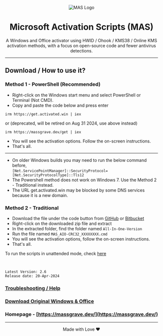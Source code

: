 <p align="center"><img src="https://massgrave.dev/img/logo_small.png" alt="MAS Logo"></p>

<h1 align="center">Microsoft  Activation  Scripts (MAS)</h1>

<p align="center">A Windows and Office activator using HWID / Ohook / KMS38 / Online KMS activation methods, with a focus on open-source code and fewer antivirus detections.</p>


<hr>

## Download / How to use it?

### Method 1 - PowerShell (Recommended)

-   Right-click on the Windows start menu and select PowerShell or Terminal (Not CMD).
-   Copy and paste the code below and press enter  
```
irm https://get.activated.win | iex
```
or (deprecated, will be retired on Aug 31 2024, use above instead)  
```
irm https://massgrave.dev/get | iex
```
-   You will see the activation options. Follow the on-screen instructions.
-   That's all.

---

- On older Windows builds you may need to run the below command before,  
`[Net.ServicePointManager]::SecurityProtocol=[Net.SecurityProtocolType]::Tls12`  
- The Powershell method does not work on Windows 7. Use the Method 2 - Traditional instead.  
- The URL get.activated.win may be blocked by some DNS services because it is a new domain.

### Method 2 - Traditional

-   Download the file under the code button from [GitHub](https://github.com/massgravel/Microsoft-Activation-Scripts) or [Bitbucket](https://bitbucket.org/WindowsAddict/microsoft-activation-scripts)
-   Right-click on the downloaded zip file and extract
-   In the extracted folder, find the folder named `All-In-One-Version`
-   Run the file named `MAS_AIO-CRC32_XXXXXXXX.cmd`
-   You will see the activation options, follow the on-screen instructions.
-   That's all.

To run the scripts in unattended mode, check [here](https://massgrave.dev/command_line_switches)

</br>

```
Latest Version: 2.6
Release date: 20-Apr-2024
```

### [Troubleshooting / Help](https://massgrave.dev/troubleshoot)
### [Download Original Windows & Office](https://massgrave.dev/genuine-installation-media)
### Homepage - [https://massgrave.dev/](https://massgrave.dev/)

---

<p align="center">Made with Love ❤️</p>
